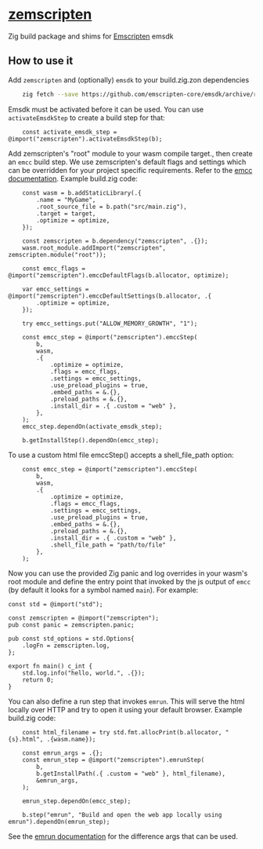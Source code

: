 # [zemscripten](https://github.com/zig-gamedev/zemscripten)

Zig build package and shims for [Emscripten](https://emscripten.org) emsdk

## How to use it

Add `zemscripten` and (optionally) `emsdk` to your build.zig.zon dependencies
```sh
    zig fetch --save https://github.com/emscripten-core/emsdk/archive/refs/tags/4.0.3.tar.gz
```

Emsdk must be activated before it can be used. You can use `activateEmsdkStep` to create a build step for that:
```zig
    const activate_emsdk_step = @import("zemscripten").activateEmsdkStep(b);
```

Add zemscripten's "root" module to your wasm compile target., then create an `emcc` build step. We use zemscripten's default flags and settings which can be overridden for your project specific requirements. Refer to the [emcc documentation](https://emscripten.org/docs/tools_reference/emcc.html). Example build.zig code:
```zig
    const wasm = b.addStaticLibrary(.{
        .name = "MyGame",
        .root_source_file = b.path("src/main.zig"),
        .target = target,
        .optimize = optimize,
    });

    const zemscripten = b.dependency("zemscripten", .{});
    wasm.root_module.addImport("zemscripten", zemscripten.module("root"));

    const emcc_flags = @import("zemscripten").emccDefaultFlags(b.allocator, optimize);
    
    var emcc_settings = @import("zemscripten").emccDefaultSettings(b.allocator, .{
        .optimize = optimize,
    });

    try emcc_settings.put("ALLOW_MEMORY_GROWTH", "1");

    const emcc_step = @import("zemscripten").emccStep(
        b,
        wasm,
        .{
            .optimize = optimize,
            .flags = emcc_flags,
            .settings = emcc_settings,
            .use_preload_plugins = true,
            .embed_paths = &.{},
            .preload_paths = &.{},
            .install_dir = .{ .custom = "web" },
        },
    );
    emcc_step.dependOn(activate_emsdk_step);

    b.getInstallStep().dependOn(emcc_step);
```

To use a custom html file emccStep() accepts a shell_file_path option:
```zig
    const emcc_step = @import("zemscripten").emccStep(
        b,
        wasm,
        .{
            .optimize = optimize,
            .flags = emcc_flags,
            .settings = emcc_settings,
            .use_preload_plugins = true,
            .embed_paths = &.{},
            .preload_paths = &.{},
            .install_dir = .{ .custom = "web" },
            .shell_file_path = "path/to/file"
        },
    );
```

Now you can use the provided Zig panic and log overrides in your wasm's root module and define the entry point that invoked by the js output of `emcc` (by default it looks for a symbol named `main`). For example:
```zig
const std = @import("std");

const zemscripten = @import("zemscripten");
pub const panic = zemscripten.panic;

pub const std_options = std.Options{
    .logFn = zemscripten.log,
};

export fn main() c_int {
    std.log.info("hello, world.", .{});
    return 0;
}
```

You can also define a run step that invokes `emrun`. This will serve the html locally over HTTP and try to open it using your default browser. Example build.zig code:
```zig
    const html_filename = try std.fmt.allocPrint(b.allocator, "{s}.html", .{wasm.name});

    const emrun_args = .{};
    const emrun_step = @import("zemscripten").emrunStep(
        b,
        b.getInstallPath(.{ .custom = "web" }, html_filename),
        &emrun_args,
    );

    emrun_step.dependOn(emcc_step);

    b.step("emrun", "Build and open the web app locally using emrun").dependOn(emrun_step);
```
See the [emrun documentation](https://emscripten.org/docs/compiling/Running-html-files-with-emrun.html) for the difference args that can be used.

